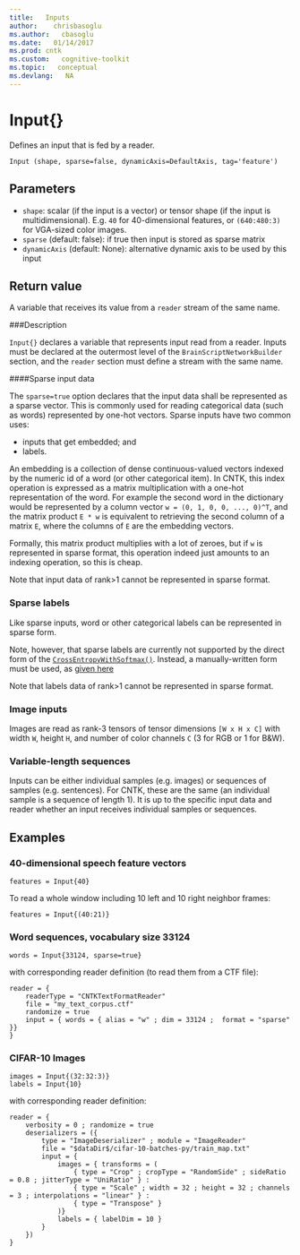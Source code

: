 ```yaml
---
title:   Inputs
author:    chrisbasoglu
ms.author:   cbasoglu
ms.date:   01/14/2017
ms.prod: cntk
ms.custom:   cognitive-toolkit
ms.topic:   conceptual
ms.devlang:   NA
---
```


# Input{}

Defines an input that is fed by a reader.

    Input (shape, sparse=false, dynamicAxis=DefaultAxis, tag='feature')

## Parameters

* `shape`: scalar (if the input is a vector) or tensor shape (if the input is multidimensional). E.g. `40` for 40-dimensional features, or `(640:480:3)` for VGA-sized color images.
* `sparse` (default: false): if true then input is stored as sparse matrix
* `dynamicAxis` (default: None): alternative dynamic axis to be used by this input

## Return value

A variable that receives its value from a `reader` stream of the same name.

###Description

`Input{}` declares a variable that represents input read from a reader.
Inputs must be declared at the outermost level of the `BrainScriptNetworkBuilder` section,
and the `reader` section must define a stream with the same name.

####Sparse input data

The `sparse=true` option declares that the input data shall be represented as a sparse vector.
This is commonly used for reading categorical data (such as words) represented by one-hot vectors.
Sparse inputs have two common uses:
* inputs that get embedded; and
* labels.

An embedding is a collection of dense continuous-valued vectors
indexed by the numeric id of a word (or other categorical item).
In CNTK, this index operation is expressed as a matrix multiplication
with a one-hot representation of the word.
For example the second word in the dictionary would be represented by
a column vector `w = (0, 1, 0, 0, ..., 0)^T`,
and the matrix product `E * w` is equivalent to retrieving the second column of
a matrix `E`, where the columns of `E` are the embedding vectors.

Formally, this matrix product multiplies with a lot of zeroes,
but if `w` is represented in sparse format, this operation indeed
just amounts to an indexing operation, so this is cheap.

Note that input data of rank>1 cannot be represented in sparse format.

### Sparse labels
Like sparse inputs, word or other categorical labels can be represented in sparse form.

Note, however, that sparse labels are currently not supported by the direct form of
the [`CrossEntropyWithSoftmax()`](./Loss-Functions-and-Metrics.md#crossentropy-crossentropywithsoftmax).
Instead, a manually-written form must be used, as [given here](./Loss-Functions-and-Metrics.md#sparse-labels)

Note that labels data of rank>1 cannot be represented in sparse format.

### Image inputs
Images are read as rank-3 tensors of tensor dimensions `[W x H x C]` with width `W`, height `H`,
and number of color channels `C` (3 for RGB or 1 for B&W).

### Variable-length sequences
Inputs can be either individual samples (e.g. images) or sequences of samples (e.g. sentences).
For CNTK, these are the same (an individual sample is a sequence of length 1).
It is up to the specific input data and reader whether an input receives individual samples or sequences.

## Examples

### 40-dimensional speech feature vectors

    features = Input{40}

To read a whole window including 10 left and 10 right neighbor frames:

    features = Input{(40:21)}

### Word sequences, vocabulary size 33124

    words = Input{33124, sparse=true}

with corresponding reader definition (to read them from a CTF file):

    reader = {
        readerType = "CNTKTextFormatReader"
        file = "my_text_corpus.ctf"
        randomize = true
        input = { words = { alias = "w" ; dim = 33124 ;  format = "sparse" }}
    }

### CIFAR-10 Images

    images = Input{(32:32:3)}
    labels = Input{10}

with corresponding reader definition:

    reader = {
        verbosity = 0 ; randomize = true
        deserializers = ({
            type = "ImageDeserializer" ; module = "ImageReader"
            file = "$dataDir$/cifar-10-batches-py/train_map.txt"
            input = {
                images = { transforms = (
                    { type = "Crop" ; cropType = "RandomSide" ; sideRatio = 0.8 ; jitterType = "UniRatio" } :
                    { type = "Scale" ; width = 32 ; height = 32 ; channels = 3 ; interpolations = "linear" } :
                    { type = "Transpose" }
                )}
                labels = { labelDim = 10 }
            }
        })
    }
